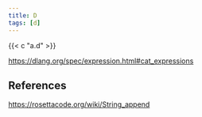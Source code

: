 ```yaml
---
title: D
tags: [d]
---
```


{{< c "a.d" >}}

<https://dlang.org/spec/expression.html#cat_expressions>

## References

<https://rosettacode.org/wiki/String_append>
